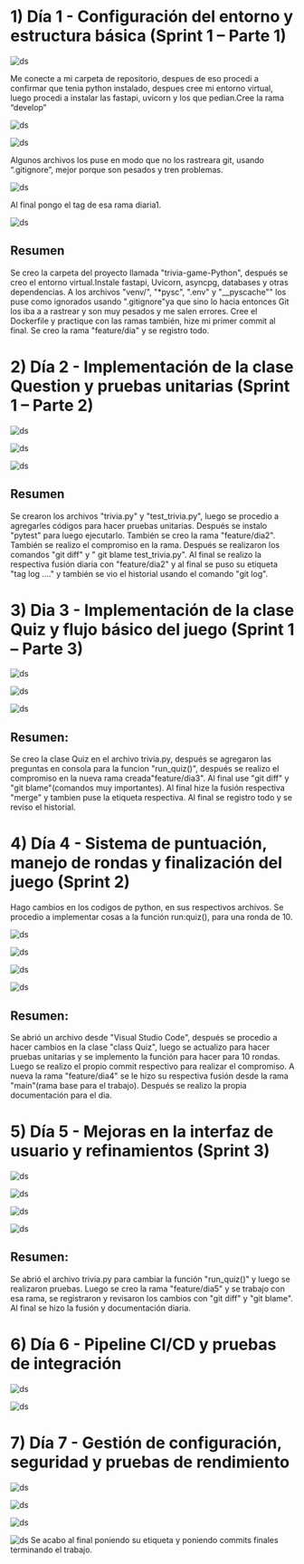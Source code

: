 # 1) Día 1 - Configuración del entorno y estructura básica (Sprint 1 – Parte 1)
![ds](https://github.com/BiancaMT957/Desarrollo-de-Software/blob/main/Prueba_entrada_CC3S2/img/1a.png)


Me conecte a mi carpeta de repositorio, despues de eso procedi a confirmar que tenia python instalado, despues cree mi entorno virtual, luego procedi a instalar las fastapi, uvicorn y los que pedian.Cree la rama “develop”  

![ds](https://github.com/BiancaMT957/Desarrollo-de-Software/blob/main/Prueba_entrada_CC3S2/img/1b.png)


![ds](https://github.com/BiancaMT957/Desarrollo-de-Software/blob/main/Prueba_entrada_CC3S2/img/1c.png)

Algunos archivos los puse en modo que no los rastreara git, usando “.gitignore”, mejor porque son pesados y tren problemas. 


![ds](https://github.com/BiancaMT957/Desarrollo-de-Software/blob/main/Prueba_entrada_CC3S2/img/1d.png)

Al final pongo el tag de esa rama diaria1. 


![ds](https://github.com/BiancaMT957/Desarrollo-de-Software/blob/main/Prueba_entrada_CC3S2/img/1e.png)


## Resumen
Se creo la carpeta del proyecto llamada "trivia-game-Python", después se creo el entorno virtual.Instale fastapi, Uvicorn, asyncpg, databases y otras dependencias.  A los archivos "venv/", "*pysc", ".env" y "__pyscache""  los puse como ignorados usando ".gitignore"ya que sino lo hacia entonces Git los iba a a rastrear y son muy pesados y me salen errores. Cree el Dockerfile y practique con las ramas también, hize mi primer commit al final. Se creo la rama "feature/dia" y se registro todo.
 

# 2) Día 2 - Implementación de la clase Question y pruebas unitarias (Sprint 1 – Parte 2)


![ds](https://github.com/BiancaMT957/Desarrollo-de-Software/blob/main/Prueba_entrada_CC3S2/img/2a.png)

![ds](https://github.com/BiancaMT957/Desarrollo-de-Software/blob/main/Prueba_entrada_CC3S2/img/2b.png)


![ds](https://github.com/BiancaMT957/Desarrollo-de-Software/blob/main/Prueba_entrada_CC3S2/img/2c.png)

## Resumen 
Se crearon los archivos  "trivia.py" y "test_trivia.py", luego se procedio a agregarles códigos para hacer pruebas unitarias. Después se instalo "pytest" para luego ejecutarlo. También se creo la rama "feature/dia2". También se realizo el compromiso en la rama. Después se realizaron los comandos "git diff" y " git blame test_trivia.py". Al final se realizo la respectiva fusión diaria con "feature/dia2" y al final se puso su etiqueta "tag log …." y también se vio el historial usando el comando "git log".

# 3) Dia 3 - Implementación de la clase Quiz y flujo básico del juego (Sprint 1 – Parte 3)
![ds](https://github.com/BiancaMT957/Desarrollo-de-Software/blob/main/Prueba_entrada_CC3S2/img/3a.png)


![ds](https://github.com/BiancaMT957/Desarrollo-de-Software/blob/main/Prueba_entrada_CC3S2/img/3b.png)


![ds](https://github.com/BiancaMT957/Desarrollo-de-Software/blob/main/Prueba_entrada_CC3S2/img/3c.png)


## Resumen:
Se creo la clase Quiz en el archivo trivia.py, después se agregaron las preguntas en consola para la funcion "run_quiz()", después se realizo el compromiso en la nueva rama creada"feature/dia3". Al final use "git diff" y "git blame"(comandos muy importantes). Al final hize la fusión respectiva "merge"  y tambien puse la etiqueta respectiva. Al final se registro todo y se reviso el historial.

# 4) Día 4 - Sistema de puntuación, manejo de rondas y finalización del juego (Sprint 2)
Hago cambios en los codigos de python, en sus respectivos archivos.  Se procedio a implementar cosas a la función run:quiz(), para una ronda de 10. 

![ds](https://github.com/BiancaMT957/Desarrollo-de-Software/blob/main/Prueba_entrada_CC3S2/img/4b.png)

![ds](https://github.com/BiancaMT957/Desarrollo-de-Software/blob/main/Prueba_entrada_CC3S2/img/4c.png)

![ds](https://github.com/BiancaMT957/Desarrollo-de-Software/blob/main/Prueba_entrada_CC3S2/img/4d.png)



![ds](https://github.com/BiancaMT957/Desarrollo-de-Software/blob/main/Prueba_entrada_CC3S2/img/4e.png)



## Resumen: 
Se abrió un archivo  desde "Visual Studio Code", después se procedio a hacer cambios en la clase "class Quiz", luego se actualizo para hacer pruebas unitarias y  se implemento la función para hacer para 10 rondas. Luego se realizo el propio commit respectivo para realizar el compromiso. A nueva  la rama "feature/dia4" se le hizo su respectiva fusión desde la rama "main"(rama base para el trabajo). Después se realizo la propia documentación para el dia. 
 
# 5) Día 5 - Mejoras en la interfaz de usuario y refinamientos (Sprint 3)
![ds](https://github.com/BiancaMT957/Desarrollo-de-Software/blob/main/Prueba_entrada_CC3S2/img/5a.png)

![ds](https://github.com/BiancaMT957/Desarrollo-de-Software/blob/main/Prueba_entrada_CC3S2/img/5b.png)


![ds](https://github.com/BiancaMT957/Desarrollo-de-Software/blob/main/Prueba_entrada_CC3S2/img/5c.png)

 
![ds](https://github.com/BiancaMT957/Desarrollo-de-Software/blob/main/Prueba_entrada_CC3S2/img/5d.png)

## Resumen: 
Se abrió el archivo trivia.py para cambiar la función "run_quiz()"  y luego se realizaron pruebas. Luego se creo la rama "feature/dia5" y se trabajo con esa rama, se registraron y revisaron los cambios con "git diff" y "git blame". Al final se hizo la fusión y documentación diaria.


# 6) Día 6 - Pipeline CI/CD y pruebas de integración
![ds](https://github.com/BiancaMT957/Desarrollo-de-Software/blob/main/Prueba_entrada_CC3S2/img/6a.png)

![ds](https://github.com/BiancaMT957/Desarrollo-de-Software/blob/main/Prueba_entrada_CC3S2/img/6b.png)


# 7) Día 7 - Gestión de configuración, seguridad y pruebas de rendimiento


 
![ds](https://github.com/BiancaMT957/Desarrollo-de-Software/blob/main/Prueba_entrada_CC3S2/img/7a.png)


![ds](https://github.com/BiancaMT957/Desarrollo-de-Software/blob/main/Prueba_entrada_CC3S2/img/7b.png)


![ds](https://github.com/BiancaMT957/Desarrollo-de-Software/blob/main/Prueba_entrada_CC3S2/img/7c.png)

![ds](https://github.com/BiancaMT957/Desarrollo-de-Software/blob/main/Prueba_entrada_CC3S2/img/7final.png)
Se acabo al final poniendo su etiqueta y poniendo commits finales  terminando el trabajo. 
